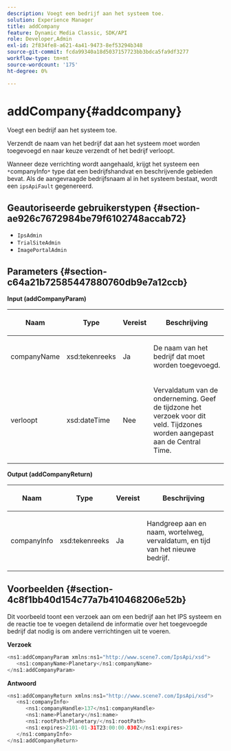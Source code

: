 ```yaml
---
description: Voegt een bedrijf aan het systeem toe.
solution: Experience Manager
title: addCompany
feature: Dynamic Media Classic, SDK/API
role: Developer,Admin
exl-id: 2f834fe8-a621-4a41-9473-8ef53294b348
source-git-commit: fcda99340a18d5037157723bb3bdca5fa9df3277
workflow-type: tm+mt
source-wordcount: '175'
ht-degree: 0%

---
```


# addCompany{#addcompany}

Voegt een bedrijf aan het systeem toe.

Verzendt de naam van het bedrijf dat aan het systeem moet worden toegevoegd en naar keuze verzendt of het bedrijf verloopt.

Wanneer deze verrichting wordt aangehaald, krijgt het systeem een `*`companyInfo`*` type dat een bedrijfshandvat en beschrijvende gebieden bevat. Als de aangevraagde bedrijfsnaam al in het systeem bestaat, wordt een `ipsApiFault` gegenereerd.

## Geautoriseerde gebruikerstypen {#section-ae926c7672984be79f6102748accab72}

* `IpsAdmin`
* `TrialSiteAdmin`
* `ImagePortalAdmin`

## Parameters {#section-c64a21b72585447880760db9e7a12ccb}

**Input (addCompanyParam)**

<table id="table_AA915BAD2E8E4A1B9719725994309CE8"> 
 <thead> 
  <tr> 
   <th colname="col1" class="entry"> <p>Naam </p> </th> 
   <th colname="col2" class="entry"> <p>Type </p> </th> 
   <th colname="col3" class="entry"> <p>Vereist </p> </th> 
   <th colname="col4" class="entry"> <p>Beschrijving </p> </th> 
  </tr> 
 </thead>
 <tbody> 
  <tr> 
   <td colname="col1"> <p><span class="codeph"> <span class="varname"> companyName</span> </span> </p> </td> 
   <td colname="col2"> <p><span class="codeph"> xsd:tekenreeks</span> </p> </td> 
   <td colname="col3"> <p>Ja </p> </td> 
   <td colname="col4"> <p>De naam van het bedrijf dat moet worden toegevoegd. </p> </td> 
  </tr> 
  <tr> 
   <td colname="col1"> <p><span class="codeph"> <span class="varname"> verloopt</span> </span> </p> </td> 
   <td colname="col2"> <p><span class="codeph"> xsd:dateTime</span> </p> </td> 
   <td colname="col3"> <p>Nee </p> </td> 
   <td colname="col4"> <p>Vervaldatum van de onderneming. Geef de tijdzone het verzoek voor dit veld. Tijdzones worden aangepast aan de Central Time. </p> </td> 
  </tr> 
 </tbody> 
</table>

**Output (addCompanyReturn)**

<table id="table_89EBAC0E0FB34793BD843837BB02B518"> 
 <thead> 
  <tr> 
   <th colname="col1" class="entry"> <p>Naam </p> </th> 
   <th colname="col2" class="entry"> <p>Type </p> </th> 
   <th colname="col3" class="entry"> <p>Vereist </p> </th> 
   <th colname="col4" class="entry"> <p>Beschrijving </p> </th> 
  </tr> 
 </thead>
 <tbody> 
  <tr> 
   <td colname="col1"> <p><span class="codeph"> <span class="varname"> companyInfo</span> </span> </p> </td> 
   <td colname="col2"> <p><span class="codeph"> xsd:tekenreeks</span> </p> </td> 
   <td colname="col3"> <p>Ja </p> </td> 
   <td colname="col4"> <p>Handgreep aan en naam, wortelweg, vervaldatum, en tijd van het nieuwe bedrijf. </p> </td> 
  </tr> 
 </tbody> 
</table>

## Voorbeelden {#section-4c8f1bb40d154c77a7b410468206e52b}

Dit voorbeeld toont een verzoek aan om een bedrijf aan het IPS systeem en de reactie toe te voegen detailend de informatie over het toegevoegde bedrijf dat nodig is om andere verrichtingen uit te voeren.

**Verzoek**

```java
<ns1:addCompanyParam xmlns:ns1="http://www.scene7.com/IpsApi/xsd">
   <ns1:companyName>Planetary</ns1:companyName>
</ns1:addCompanyParam>
```

**Antwoord**

```java
<ns1:addCompanyReturn xmlns:ns1="http://www.scene7.com/IpsApi/xsd">
   <ns1:companyInfo>
      <ns1:companyHandle>137</ns1:companyHandle>
      <ns1:name>Planetary</ns1:name>
      <ns1:rootPath>Planetary/</ns1:rootPath>
      <ns1:expires>2101-01-31T23:00:00.030Z</ns1:expires>
   </ns1:companyInfo>
</ns1:addCompanyReturn>
```
